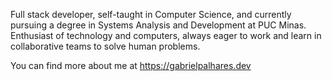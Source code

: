 Full stack developer, self-taught in Computer Science, and currently pursuing a degree in Systems Analysis and Development at PUC Minas. Enthusiast of technology and computers, always eager to work and learn in collaborative teams to solve human problems.

You can find more about me at https://gabrielpalhares.dev
